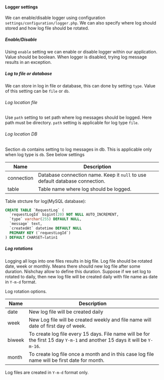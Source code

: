 #### Logger settings

We can enable/disable logger using configuration `settings/configuration/logger.php`. We can also specify where log should stored and how log file should be rotated.

##### Enable/Disable

Using `enable` setting we can enable or disable logger within our application. Value should be boolean. When logger is disabled, trying log message results in an exception.

##### Log to file or database

We can store in log in file or database, this can done by setting `type`. Value of this setting can be `file` or `db`.


###### Log location file

Use `path` setting to set path where log messages should be logged. Here path must be directory. `path` setting is applicable for log type `file`.

###### Log location DB

Section `db` contains setting to log messages in db. This is applicable only when log type is `db`. See below settings

| Name | Description |
|-----|-----|
| connection | Database connection name. Keep it `null` to use default database connection. |
| table | Table name where log should be logged. |

Table strcture for log(MySQL database):

```sql
CREATE TABLE `RequestLog` (
  `requestLogId` bigint(20) NOT NULL AUTO_INCREMENT,
  `type` varchar(255) DEFAULT NULL,
  `message` text,
  `createdAt` datetime DEFAULT NULL
  PRIMARY KEY (`requestLogId`)
) DEFAULT CHARSET=latin1
```

##### Log rotations

Logging all logs into one files results in big file. Log file should be rotated date, week or monthly. Means there shoulld new log file after some duration. Nishchay allow to define this duration. Suppose if we set log to rotated to daily, then new log file will be created daily with file name as date in `Y-m-d` format.

Log rotation options.

| Name | Description |
|-----|-----|
| date | New log file will be created daily |
| week |New Log file will be created weekly and file name will date of first day of week. |
| biweek | To create log file every 15 days. File name will be for the first 15 day `Y-m-1` and another 15 days it will be `Y-m-16`. |
| month | To create log file once a month and in this case log file name will be first date for month. |

Log files are created in `Y-m-d` format only.